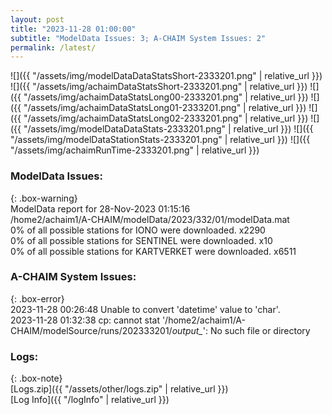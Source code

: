 ```yaml
---
layout: post
title: "2023-11-28 01:00:00"
subtitle: "ModelData Issues: 3; A-CHAIM System Issues: 2"
permalink: /latest/
---
```


![]({{ "/assets/img/modelDataDataStatsShort-2333201.png" | relative_url }})
![]({{ "/assets/img/achaimDataStatsShort-2333201.png" | relative_url }})
![]({{ "/assets/img/achaimDataStatsLong00-2333201.png" | relative_url }})
![]({{ "/assets/img/achaimDataStatsLong01-2333201.png" | relative_url }})
![]({{ "/assets/img/achaimDataStatsLong02-2333201.png" | relative_url }})
![]({{ "/assets/img/modelDataDataStats-2333201.png" | relative_url }})
![]({{ "/assets/img/modelDataStationStats-2333201.png" | relative_url }})
![]({{ "/assets/img/achaimRunTime-2333201.png" | relative_url }})


### ModelData Issues:  
  
{: .box-warning}  
 ModelData report for 28-Nov-2023 01:15:16   
 /home2/achaim1/A-CHAIM/modelData/2023/332/01/modelData.mat   
 0% of all possible stations for IONO were downloaded. x2290   
 0% of all possible stations for SENTINEL were downloaded. x10   
 0% of all possible stations for KARTVERKET were downloaded. x6511   
  
### A-CHAIM System Issues:  
  
{: .box-error}  
2023-11-28 00:26:48 Unable to convert 'datetime' value to 'char'.  
2023-11-28 01:32:38 cp: cannot stat '/home2/achaim1/A-CHAIM/modelSource/runs/202333201/*output_*': No such file or directory  

### Logs:  
  
{: .box-note}  
[Logs.zip]({{ "/assets/other/logs.zip" | relative_url }})  
[Log Info]({{ "/logInfo" | relative_url }})  
